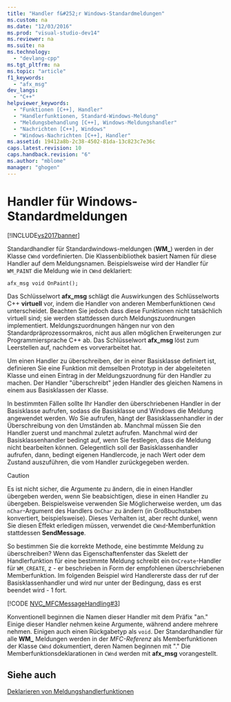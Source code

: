 ```yaml
---
title: "Handler f&#252;r Windows-Standardmeldungen"
ms.custom: na
ms.date: "12/03/2016"
ms.prod: "visual-studio-dev14"
ms.reviewer: na
ms.suite: na
ms.technology: 
  - "devlang-cpp"
ms.tgt_pltfrm: na
ms.topic: "article"
f1_keywords: 
  - "afx_msg"
dev_langs: 
  - "C++"
helpviewer_keywords: 
  - "Funktionen [C++], Handler"
  - "Handlerfunktionen, Standard-Windows-Meldung"
  - "Meldungsbehandlung [C++], Windows-Meldungshandler"
  - "Nachrichten [C++], Windows"
  - "Windows-Nachrichten [C++], Handler"
ms.assetid: 19412a8b-2c38-4502-81da-13c823c7e36c
caps.latest.revision: 10
caps.handback.revision: "6"
ms.author: "mblome"
manager: "ghogen"
---
```

# Handler f&#252;r Windows-Standardmeldungen
[!INCLUDE[vs2017banner](../assembler/inline/includes/vs2017banner.md)]

Standardhandler für Standardwindows\-meldungen \(**WM\_**\) werden in der Klasse `CWnd` vordefinierten.  Die Klassenbibliothek basiert Namen für diese Handler auf dem Meldungsnamen.  Beispielsweise wird der Handler für `WM_PAINT` die Meldung wie in `CWnd` deklariert:  
  
 `afx_msg void OnPaint();`  
  
 Das Schlüsselwort **afx\_msg** schlägt die Auswirkungen des Schlüsselworts C\+\+ **virtuell** vor, indem die Handler von anderen Memberfunktionen `CWnd` unterscheidet.  Beachten Sie jedoch dass diese Funktionen nicht tatsächlich virtuell sind; sie werden stattdessen durch Meldungszuordnungen implementiert.  Meldungszuordnungen hängen nur von den Standardpräprozessormakros, nicht aus allen möglichen Erweiterungen zur Programmiersprache C\+\+ ab.  Das Schlüsselwort **afx\_msg** löst zum Leerstellen auf, nachdem es vorverarbeitet hat.  
  
 Um einen Handler zu überschreiben, der in einer Basisklasse definiert ist, definieren Sie eine Funktion mit demselben Prototyp in der abgeleiteten Klasse und einen Eintrag in der Meldungszuordnung für den Handler zu machen.  Der Handler "überschreibt" jeden Handler des gleichen Namens in einem aus Basisklassen der Klasse.  
  
 In bestimmten Fällen sollte Ihr Handler den überschriebenen Handler in der Basisklasse aufrufen, sodass die Basisklasse und Windows die Meldung angewendet werden.  Wo Sie aufrufen, hängt der Basisklassenhandler in der Überschreibung von den Umständen ab.  Manchmal müssen Sie den Handler zuerst und manchmal zuletzt aufrufen.  Manchmal wird der Basisklassenhandler bedingt auf, wenn Sie festlegen, dass die Meldung nicht bearbeiten können.  Gelegentlich soll der Basisklassenhandler aufrufen, dann, bedingt eigenen Handlercode, je nach Wert oder dem Zustand auszuführen, die vom Handler zurückgegeben werden.  
  
> [!CAUTION]
>  Es ist nicht sicher, die Argumente zu ändern, die in einen Handler übergeben werden, wenn Sie beabsichtigen, diese in einen Handler zu übergeben.  Beispielsweise verwenden Sie Möglicherweise werden, um das `nChar`\-Argument des Handlers `OnChar` zu ändern \(in Großbuchstaben konvertiert, beispielsweise\).  Dieses Verhalten ist, aber recht dunkel, wenn Sie diesen Effekt erledigen müssen, verwendet die `CWnd`\-Memberfunktion stattdessen **SendMessage**.  
  
 So bestimmen Sie die korrekte Methode, eine bestimmte Meldung zu überschreiben?  Wenn das Eigenschaftenfenster das Skelett der Handlerfunktion für eine bestimmte Meldung schreibt ein `OnCreate`\-Handler für `WM_CREATE`, z \- er beschrieben in Form der empfohlenen überschriebenen Memberfunktion.  Im folgenden Beispiel wird Handlererste dass der ruf der Basisklassenhandler und wird nur unter der Bedingung, dass es erst beendet wird \- 1 fort.  
  
 [!CODE [NVC_MFCMessageHandling#3](../CodeSnippet/VS_Snippets_Cpp/NVC_MFCMessageHandling#3)]  
  
 Konventionell beginnen die Namen dieser Handler mit dem Präfix "an." Einige dieser Handler nehmen keine Argumente, während andere mehrere nehmen.  Einigen auch einen Rückgabetyp als `void`.  Der Standardhandler für alle **WM\_** Meldungen werden in der *MFC\-Referenz* als Memberfunktionen der Klasse `CWnd` dokumentiert, deren Namen beginnen mit "." Die Memberfunktionsdeklarationen in `CWnd` werden mit **afx\_msg** vorangestellt.  
  
## Siehe auch  
 [Deklarieren von Meldungshandlerfunktionen](../mfc/declaring-message-handler-functions.md)